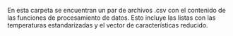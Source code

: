 En esta carpeta se encuentran un par de archivos .csv con el contenido de las funciones de procesamiento de datos. Esto incluye las listas con las temperaturas estandarizadas y el vector de características reducido.
